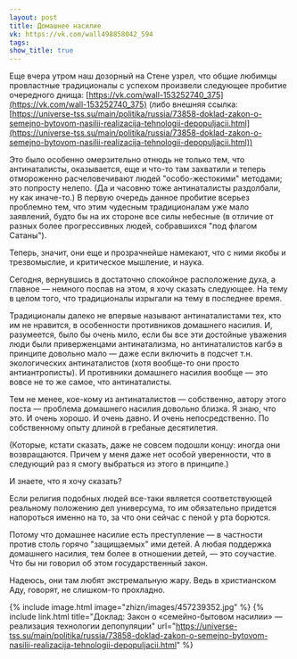```yaml
---
layout: post
title: Домашнее насилие
vk: https://vk.com/wall498858042_594
tags: 
show_title: true
---
```

Еще вчера утром наш дозорный на Стене узрел, что общие любимцы провластные традиционалы с успехом произвели следующее пробитие очередного днища: [https://vk.com/wall-153252740_375](https://vk.com/wall-153252740_375) (либо внешняя ссылка: [https://universe-tss.su/main/politika/russia/73858-doklad-zakon-o-semejno-bytovom-nasilii-realizacija-tehnologii-depopuljacii.html](https://universe-tss.su/main/politika/russia/73858-doklad-zakon-o-semejno-bytovom-nasilii-realizacija-tehnologii-depopuljacii.html))

Это было особенно омерзительно отнюдь не только тем, что антинаталисты, оказывается, еще и что-то там захватили и теперь отмороженно расчеловечивают людей "особо-жестокими" методами; это попросту нелепо. (Да и часовню тоже антинаталисты раздолбали, ну как иначе-то.) В первую очередь данное пробитие всерьез проблемно тем, что этим чудесным традиционалам уже мало заявлений, будто бы на их стороне все силы небесные (в отличие от разных более прогрессивных людей, собравшихся "под флагом Сатаны"). 

Теперь, значит, они еще и прозрачнейше намекают, что с ними якобы и трезвомыслие, и критическое мышление, и наука. 

Сегодня, вернувшись в достаточно спокойное расположение духа, а главное — немного поспав на этом, я хочу сказать следующее. На тему в целом того, что традиционалы изрыгали на тему в последнее время.

Традиционалы далеко не впервые называют антинаталистами тех, кто им не нравится, в особенности противников домашнего насилия. И, разумеется, было бы очень мило, если бы все эти достойные уважения люди были приверженцами антинатализма, но антинаталистов кагбэ в принципе довольно мало — даже если включить в подсчет т.н. экологических антинаталистов (хотя вообще-то они просто антиантрописты). И противники домашнего насилия вообще — это вовсе не то же самое, что антинаталисты. 

Тем не менее, кое-кому из антинаталистов — собственно, автору этого поста — проблема домашнего насилия довольно близка. Я знаю, что это. И очень хорошо. И очень давно. И очень непосредственно. По собственному опыту длиной в гребаные десятилетия. 

(Которые, кстати сказать, даже не совсем подошли концу: иногда они возвращаются. Причем у меня даже нет особой уверенности, что в следующий раз я смогу выбраться из этого в принципе.)

И знаете, что я хочу сказать? 

Если религия подобных людей все-таки является соответствующей реальному положению дел универсума, то им обязательно придется напороться именно на то, за что они сейчас с пеной у рта борются. 

Потому что домашнее насилие есть преступление — в частности против столь горячо "защищаемых" ими детей. А любая поддержка домашнего насилия, тем более в отношении детей, — это соучастие. Что бы ни говорил об этом государственный закон.

Надеюсь, они там любят экстремальную жару. Ведь в христианском Аду, говорят, не слишком-то прохладно.

{% include image.html image="zhizn/images/457239352.jpg" %}
{% include link.html title="Доклад: Закон о «семейно-бытовом насилии» — реализация технологии депопуляции" url="https://universe-tss.su/main/politika/russia/73858-doklad-zakon-o-semejno-bytovom-nasilii-realizacija-tehnologii-depopuljacii.html" %}